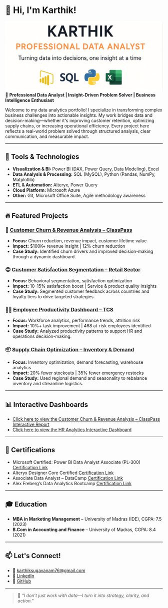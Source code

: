 # 👋 Hi, I'm Karthik!<br>
![Banner](https://github.com/k-for-karthik/k-for-karthik/blob/c4531146d5b3e181669c53ac2c51df0496816d56/Banner.png)
🎯 **Professional Data Analyst | Insight-Driven Problem Solver | Business Intelligence Enthusiast**

Welcome to my data analytics portfolio! I specialize in transforming complex business challenges into actionable insights. My work bridges data and decision-making—whether it's improving customer retention, optimizing supply chains, or increasing operational efficiency. Every project here reflects a real-world problem solved through structured analysis, clear communication, and measurable impact.

---

## 🧰 Tools & Technologies
- **Visualization & BI:** Power BI (DAX, Power Query, Data Modeling), Excel
- **Data Analysis & Processing:** SQL (MySQL), Python (Pandas, NumPy, Matplotlib)
- **ETL & Automation:** Alteryx, Power Query
- **Cloud Platform:** Microsoft Azure
- **Other:** Git, Microsoft Office Suite, Agile methodology awareness

---

## 🔥 Featured Projects

### 🚀 [Customer Churn & Revenue Analysis – ClassPass](https://github.com/k-for-karthik/Customer-Churn-Revenue-Analysis)
- **Focus:** Churn reduction, revenue impact, customer lifetime value  
- **Impact:** $100K+ revenue insight | 12% churn reduction  
- **Case Study:** Identified churn drivers and improved decision-making through a dynamic dashboard.

### 😊 [Customer Satisfaction Segmentation – Retail Sector](https://github.com/k-for-karthik/Customer-Satisfaction-Analysis-Retail-Sector)
- **Focus:** Behavioral segmentation, satisfaction optimization  
- **Impact:** 10–15% satisfaction boost | Service & product quality insights  
- **Case Study:** Segmented customer feedback across countries and loyalty tiers to drive targeted strategies.

### 🧑‍💻 [Employee Productivity Dashboard – TCS](https://github.com/k-for-karthik/Employee-Productivity-Retention-Risk-TCS)
- **Focus:** Workforce analytics, performance trends, attrition risk  
- **Impact:** 10%+ task improvement | 468 at-risk employees identified  
- **Case Study:** Analyzed productivity patterns to support HR and operations decision-making.

### 📦 [Supply Chain Optimization – Inventory & Demand](https://github.com/k-for-karthik/Supply-Chain-Demand-Warehouse-Optimization)
- **Focus:** Inventory optimization, demand forecasting, warehouse analytics  
- **Impact:** 20% fewer stockouts | 35% fewer emergency restocks  
- **Case Study:** Used regional demand and seasonality to rebalance inventory and streamline logistics.

---

## 📊 Interactive Dashboards
- [Click here to view the Customer Churn & Revenue Analysis – ClassPass Interactive Report](https://app.powerbi.com/view?r=eyJrIjoiOTliMmZjOTYtOGM5My00NjczLThjMTUtZDgwNWYzODkyZjdkIiwidCI6ImRmODY3OWNkLWE4MGUtNDVkOC05OWFjLWM4M2VkN2ZmOTVhMCJ9)
- [Click here to view the HR Analytics Interactive Dashboard](https://app.powerbi.com/view?r=eyJrIjoiMjI4ODliZjQtYTY0ZC00NzY0LWE0OWEtODQzYzM5OTE4MGVlIiwidCI6ImRmODY3OWNkLWE4MGUtNDVkOC05OWFjLWM4M2VkN2ZmOTVhMCJ9)

---

## 📜 Certifications
- Microsoft Certified: Power BI Data Analyst Associate (PL-300) [Certification Link](https://learn.microsoft.com/en-us/users/karthiksugavanam-9520/credentials/ddb2d0cffd11bbbd?ref=https%3A%2F%2Fwww.linkedin.com%2F)
- Alteryx Designer Core Certified [Certification Link](https://www.credly.com/badges/5b17ee1e-5106-4f7c-946a-db08c2b57b51/linked_in_profile)
- Associate Data Analyst – DataCamp [Certification Link](https://www.datacamp.com/certificate/DAA0014647406556)
- Alex Freberg’s Data Analytics Bootcamp [Certification Link](https://drive.google.com/file/d/1Q19q0rYQYZC1Qe8wl_sbiSQHbRu-rjiV/view)

---

## 🎓 Education
- **MBA in Marketing Management** – University of Madras (IDE), CGPA: 7.5 (2023)
- **B.Com in Accounting and Finance** – University of Madras, CGPA: 8.4 (2021)

---

## 📫 Let's Connect!
- 📧 karthiksugavanam76@gmail.com
- 🔗 [LinkedIn](https://www.linkedin.com/in/karthiksugavanam76/)
- 🔗 [GitHub](https://github.com/k-for-karthik)

---

> 🚀 _“I don’t just work with data—I turn it into strategy, clarity, and action.”_

